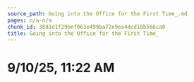 ```yaml
---
source_path: Going into the Office for the First Time_.md
pages: n/a-n/a
chunk_id: 38d1e1f29bef063e499ba72e9ea4dcd1bb566ca0
title: Going into the Office for the First Time_
---
```

# 9/10/25, 11:22 AM
